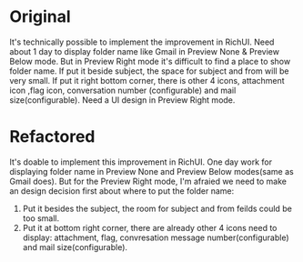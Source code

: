 # Original

It's technically possible to implement the improvement in RichUI.
Need about 1 day to display folder name like Gmail in Preview None & Preview Below mode. 
But in Preview Right mode it's difficult to find a place to show folder name. 
If put it beside subject, the space for subject and from will be very small. 
If put it right bottom corner, there is other 4 icons, attachment icon ,flag icon, conversation number (configurable) and mail size(configurable). 
Need a UI design in Preview Right mode.

# Refactored
It's doable to implement this improvement in RichUI.
One day work for displaying folder name in Preview None and Preview Below modes(same as Gmail does).
But for the Preview Right mode, I'm afraied we need to make an design decision first about where to put the folder name:
1. Put it besides the subject, the room for subject and from feilds could be too small. 
2. Put it at bottom right corner, there are already other 4 icons need to display: attachment, flag, convresation message number(configurable) and mail size(configurable).

